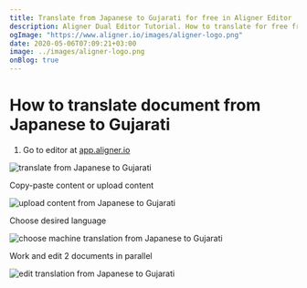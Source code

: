 ```yaml
---
title: Translate from Japanese to Gujarati for free in Aligner Editor
description: Aligner Dual Editor Tutorial. How to translate for free from Japanese to Gujarati. Aligner is multilingual document management platform. 
ogImage: "https://www.aligner.io/images/aligner-logo.png"
date: 2020-05-06T07:09:21+03:00
image: ../images/aligner-logo.png
onBlog: true
---
```


# How to translate document from Japanese to Gujarati

1. Go to editor at [app.aligner.io](https://app.aligner.io "Aligner App web page")

![translate from Japanese to Gujarati](../aligner-blank-editor.png "translate from Japanese to Gujarati")

Copy-paste content or upload content

![upload content from Japanese to Gujarati](../aligner-uploaded-document.png "upload content from Japanese to Gujarati")

Choose desired language

![choose machine translation from Japanese to Gujarati](../aligner-language-dropdown.png "choose machine translation from Japanese to Gujarati")

Work and edit 2 documents in parallel

![edit translation from Japanese to Gujarati](../aligner-double-sitded-editor.png "edit translation from Japanese to Gujarati")

